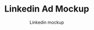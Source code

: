 ---
title: inBeat
description: >-
  Inbeat
slug: ad-mockup-generator/linkedin
name: linkedin
layout: ad-mockup-generator
title: Linkedin Ad Mockup
subtitle: "Linkedin mockup"
hero:
  title: Linkedin Ad Mockup <br> Generator
  subtitle: >-
    Preview & build Linkedin ads before they go live! inBeat’s ad mockup generator offers all formats available for paid ads. 
whatwedo:
    title: Creator Studio
    text: Collaborate with the best micro-influencers, without doing all the work. No more endless discovery, email pitches and influencer ghosting. inBeat handles it all for you. 
    video: influencer-statistics  
    cta:
      link: https://www.inbeat.co/ugc-platform/
      text: Learn More
---